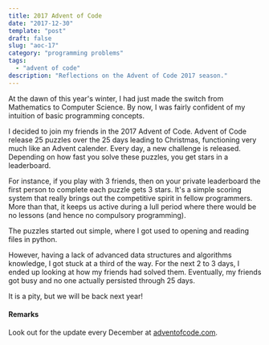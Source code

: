 ```yaml
---
title: 2017 Advent of Code
date: "2017-12-30"
template: "post"
draft: false
slug: "aoc-17"
category: "programming problems"
tags:
  - "advent of code"
description: "Reflections on the Advent of Code 2017 season."
---
```


At the dawn of this year's winter, I had just made the switch from Mathematics to Computer Science. By now, I was fairly confident of my intuition of basic programming concepts.

I decided to join my friends in the 2017 Advent of Code. Advent of Code release 25 puzzles over the 25 days leading to Christmas, functioning very much like an Advent calender. Every day, a new challenge is released. Depending on how fast you solve these puzzles, you get stars in a leaderboard.

For instance, if you play with 3 friends, then on your private leaderboard the first person to complete each puzzle gets 3 stars. It's a simple scoring system that really brings out the competitive spirit in fellow programmers. More than that, it keeps us active during a lull period where there would be no lessons (and hence no compulsory programming).

The puzzles started out simple, where I got used to opening and reading files in python.

However, having a lack of advanced data structures and algorithms knowledge, I got stuck at a third of the way. For the next 2 to 3 days, I ended up looking at how my friends had solved them. Eventually, my friends got busy and no one actually persisted through 25 days. 

It is a pity, but we will be back next year!

#### Remarks ####

Look out for the update every December at [adventofcode.com](https://adventofcode.com).

